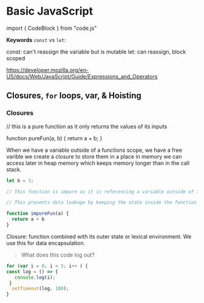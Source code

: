 # Basic JavaScript

import { CodeBlock } from "code.js"

**Keywords**
`const` vs `let`:

const: can't reassign the variable but is mutable
let: can reassign, block scoped

https://developer.mozilla.org/en-US/docs/Web/JavaScript/Guide/Expressions_and_Operators

## Closures, `for` loops, var, & Hoisting


### Closures

  
<CodeBlock>
// this is a pure function as it only returns the values of its inputs

function pureFun(a, b) {
  return a + b;
}
</CodeBlock>

  

When we have a variable outside of a functions scope, we have a free varible we create a closure to store them in a place in memory we can access later in heap memory which keeps memory longer than in the call stack.

  

```js
let b = 3;

// This function is impure as it is referencing a variable outside of its scope. It is also a closure for the same reason.

// This prevents data leakage by keeping the state inside the function to prevent leakage to the surrounding environment.

function impureFun(a) {
  return a + b
}

```

  

Closure: function combined with its outer state or lexical environment. We use this for data encapsulation.

  
  

> What does this code log out?

  

```js
for (var i = 0; i < 3; i++ ) {
const log = () => {
   console.log(i);
 }
  setTimeout(log, 100);
}

```
